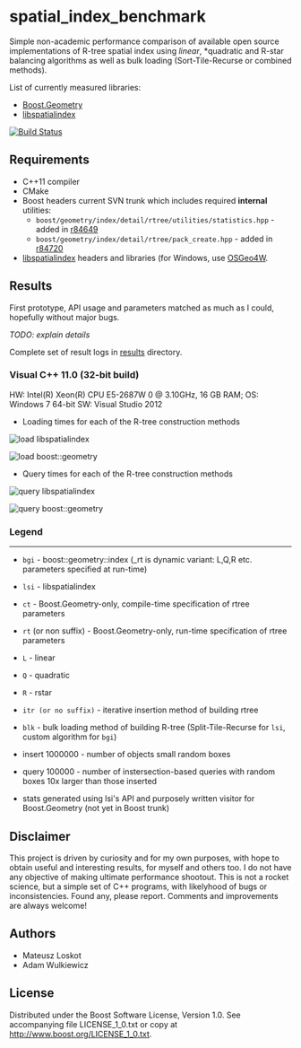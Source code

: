 # spatial_index_benchmark

Simple non-academic performance comparison of available open source
implementations of R-tree spatial index using *linear*, *quadratic and R-star
balancing algorithms as well as bulk loading (Sort-Tile-Recurse or combined methods).

List of currently measured libraries:
* [Boost.Geometry](http://www.boost.org/libs/geometry/)
* [libspatialindex](http://libspatialindex.github.io)

[![Build Status](https://travis-ci.org/mloskot/spatial_index_benchmark.png?branch=master)](https://travis-ci.org/mloskot/spatial_index_benchmark)

## Requirements

* C++11 compiler
* CMake
* Boost headers current SVN trunk which includes required **internal** utilities:
  * ```boost/geometry/index/detail/rtree/utilities/statistics.hpp``` -
added in [r84649](https://svn.boost.org/trac/boost/changeset/84649)
  * ```boost/geometry/index/detail/rtree/pack_create.hpp``` - 
added in [r84720](https://svn.boost.org/trac/boost/changeset/84720)
* [libspatialindex](https://github.com/libspatialindex/libspatialindex) headers
and libraries (for Windows, use [OSGeo4W](http://trac.osgeo.org/osgeo4w/).

## Results

First prototype, API usage and parameters matched as much as I could, 
hopefully without major bugs.  

*TODO: explain details*

Complete set of result logs in [results](results) directory.

### Visual C++ 11.0 (32-bit build)

HW: Intel(R) Xeon(R) CPU E5-2687W 0 @ 3.10GHz, 16 GB RAM; OS: Windows 7 64-bit
SW: Visual Studio 2012

* Loading times for each of the R-tree construction methods

![load libspatialindex](https://raw.github.com/mloskot/spatial_index_benchmark/master/results/2/benchmark_rtree_load_itr_vs_blk_lsi.png)

![load boost::geometry](https://raw.github.com/mloskot/spatial_index_benchmark/master/results/2/benchmark_rtree_load_itr_vs_blk_bgi.png)

* Query times for each of the R-tree construction methods

![query libspatialindex](https://raw.github.com/mloskot/spatial_index_benchmark/master/results/2/benchmark_rtree_query_itr_vs_blk_lsi.png)

![query boost::geometry](https://raw.github.com/mloskot/spatial_index_benchmark/master/results/2/benchmark_rtree_query_itr_vs_blk_bgi.png)

### Legend
------

* ```bgi``` - boost::geometry::index (_rt is dynamic variant: L,Q,R etc. parameters specified at run-time)
* ```lsi``` - libspatialindex
* ```ct``` - Boost.Geometry-only, compile-time specification of rtree parameters
* ```rt``` (or non suffix) - Boost.Geometry-only, run-time specification of rtree parameters
* ```L``` - linear
* ```Q``` - quadratic
* ```R``` - rstar
* ```itr (or no suffix)```  - iterative insertion method of building rtree
* ```blk```  - bulk loading method of building R-tree (Split-Tile-Recurse for ```lsi```, custom algorithm for ```bgi```)
  
* insert 1000000 - number of objects small random boxes
* query   100000 - number of instersection-based queries with random boxes 10x larger than those inserted
* stats generated using lsi's API and purposely written visitor for Boost.Geometry (not yet in Boost trunk)

## Disclaimer

This project is driven by curiosity and for my own purposes, with hope to 
obtain useful and interesting results, for myself and others too.
I do not have any objective of making ultimate performance shootout.
This is not a rocket science, but a simple set of C++ programs, with likelyhood
of bugs or inconsistencies. Found any, please report. Comments and improvements
are always welcome!

## Authors

* Mateusz Loskot
* Adam Wulkiewicz

## License

Distributed under the Boost Software License, Version 1.0.
See accompanying file LICENSE_1_0.txt or copy at 
http://www.boost.org/LICENSE_1_0.txt.
